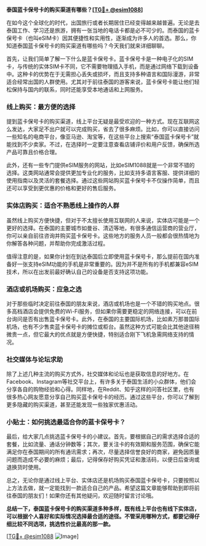 **泰国蓝卡保号卡的购买渠道有哪些？[[TG💪+ @esim1088](https://t.me/s/esim1088)]**

在如今这个全球化的时代，出国旅行或者长期居住已经变得越来越普遍。无论是去泰国工作、学习还是旅游，拥有一张当地的电话卡都是必不可少的。而泰国的蓝卡保号卡（也叫eSIM卡）因其便捷性和实用性，逐渐成为许多人的首选。那么，你知道泰国蓝卡保号卡的购买渠道有哪些吗？今天我们就来详细聊聊。

首先，让我们简单了解一下什么是蓝卡保号卡。蓝卡保号卡是一种电子化的SIM卡，与传统的实体SIM卡不同，它不需要物理插入手机，而是通过网络下载到设备中。这种卡的优势在于无需担心丢失或损坏，而且支持多种语言和国际漫游，非常适合经常出国的人群使用。尤其对于前往泰国的游客来说，蓝卡保号卡能让他们轻松保持与国内的联系，同时还能享受本地通话和上网服务。

### 线上购买：最方便的选择

提到蓝卡保号卡的购买渠道，线上平台无疑是最受欢迎的一种方式。现在互联网这么发达，大家足不出户就可以完成购买，省去了很多麻烦。比如，你可以直接访问一些知名的电商平台，像亚马逊、淘宝等，在这些平台上搜索“泰国蓝卡保号卡”就能找到不少卖家。不过，在选择时一定要注意查看店铺评价和用户反馈，确保所选产品可靠且价格合理。

此外，还有一些专门提供eSIM服务的网站，比如eSIM1088就是一个非常不错的选择。这类网站通常会提供更加专业化的服务，比如支持多语言客服、提供详细的使用指南以及灵活的套餐选择。通过这些网站购买蓝卡保号卡不仅操作简单，而且还可以享受到更优惠的价格和更好的售后服务。

### 实体店购买：适合不熟悉线上操作的人群

虽然线上购买方便快捷，但对于不太擅长使用互联网的人来说，实体店可能是一个更好的选择。在泰国的主要城市如曼谷、清迈等地，有很多通信运营商的营业厅，你可以亲自前往咨询并购买蓝卡保号卡。这些地方的服务人员一般都会很热情地为你解答各种问题，并帮助你完成激活过程。

值得注意的是，如果你计划在到达泰国后立即使用蓝卡保号卡，那么提前在国内准备好一张支持eSIM功能的手机是非常重要的。因为并不是所有的手机都兼容eSIM技术，所以在出发前最好确认自己的设备是否支持这项功能。

### 酒店或机场购买：应急之选

对于那些临时决定前往泰国的朋友来说，酒店或机场也是一个不错的购买地点。很多高档酒店会提供免费的Wi-Fi服务，但如果你需要更稳定的网络连接，可以在前台询问是否有出售蓝卡保号卡。此外，在泰国的主要国际机场，比如素万那普国际机场，也有不少售卖蓝卡保号卡的摊位或柜台。虽然这种方式可能会比其他途径稍微贵一点，但它最大的优点就是方便快捷，特别适合刚下飞机急需网络支持的情况。

### 社交媒体与论坛求助

除了上述几种主流的购买方式外，社交媒体和论坛也是获取信息的好地方。在Facebook、Instagram等社交平台上，有许多关于泰国生活的小众群体，他们会分享各自的购物经验和心得。同样地，在Reddit、知乎这样的问答社区里，也有很多热心网友愿意分享自己购买蓝卡保号卡的经历。通过这些平台，你可以了解到更多隐藏的购买渠道，甚至还能发现一些独家优惠活动。

### 小贴士：如何挑选最适合你的蓝卡保号卡？

最后，给大家几点挑选蓝卡保号卡的小建议。首先，要根据自己的需求选择合适的套餐，比如流量、通话分钟数等；其次，要关注卡的有效期和服务范围，确保它能满足你在泰国期间的所有通讯需求；再次，尽量选择信誉良好的商家，避免因质量问题而造成不必要的麻烦；最后，记得保存好购买凭证和激活码，以便日后查询或退换货时使用。

总之，无论你是通过线上平台、实体店还是机场购买泰国蓝卡保号卡，只要按照以上方法去做，就一定能找到一款适合自己的产品。希望这篇文章能够帮助到即将前往泰国的朋友们！如果你还有其他疑问，欢迎随时留言讨论哦。

**总结一下，泰国蓝卡保号卡的购买渠道多种多样，既有线上平台也有线下实体店，可以根据个人喜好和实际情况选择最合适的途径。不管采用哪种方式，都要记得仔细比较不同选项，挑选性价比最高的那一款。**

[[TG💪+ @esim1088](https://t.me/s/esim1088) ![Image](https://i.postimg.cc/4NQfJmqS/Snipaste-2025-05-13-00-14-12.png)]
